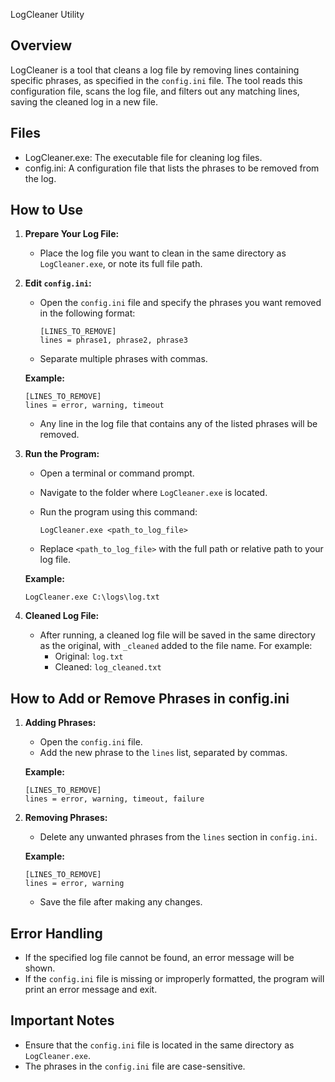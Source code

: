 LogCleaner Utility

Overview
--------
LogCleaner is a tool that cleans a log file by removing lines containing specific phrases, as specified in the `config.ini` file. The tool reads this configuration file, scans the log file, and filters out any matching lines, saving the cleaned log in a new file.


Files
-----
- LogCleaner.exe: The executable file for cleaning log files.
- config.ini: A configuration file that lists the phrases to be removed from the log.


How to Use
----------
1. **Prepare Your Log File:**
   - Place the log file you want to clean in the same directory as `LogCleaner.exe`, or note its full file path.
   
2. **Edit `config.ini`:**
   - Open the `config.ini` file and specify the phrases you want removed in the following format:

     ```
     [LINES_TO_REMOVE]
     lines = phrase1, phrase2, phrase3
     ```

   - Separate multiple phrases with commas.

   **Example:**

     ```
     [LINES_TO_REMOVE]
     lines = error, warning, timeout
     ```

   - Any line in the log file that contains any of the listed phrases will be removed.

3. **Run the Program:**
   - Open a terminal or command prompt.
   - Navigate to the folder where `LogCleaner.exe` is located.
   - Run the program using this command:

     ```
     LogCleaner.exe <path_to_log_file>
     ```

   - Replace `<path_to_log_file>` with the full path or relative path to your log file.

   **Example:**

     ```
     LogCleaner.exe C:\logs\log.txt
     ```

4. **Cleaned Log File:**
   - After running, a cleaned log file will be saved in the same directory as the original, with `_cleaned` added to the file name. For example:
     - Original: `log.txt`
     - Cleaned: `log_cleaned.txt`


How to Add or Remove Phrases in config.ini
------------------------------------------

1. **Adding Phrases:**
   - Open the `config.ini` file.
   - Add the new phrase to the `lines` list, separated by commas.

   **Example:**
     ```
     [LINES_TO_REMOVE]
     lines = error, warning, timeout, failure
     ```

2. **Removing Phrases:**
   - Delete any unwanted phrases from the `lines` section in `config.ini`.

   **Example:**
     ```
     [LINES_TO_REMOVE]
     lines = error, warning
     ```

   - Save the file after making any changes.


Error Handling
--------------

- If the specified log file cannot be found, an error message will be shown.
- If the `config.ini` file is missing or improperly formatted, the program will print an error message and exit.


Important Notes
---------------

- Ensure that the `config.ini` file is located in the same directory as `LogCleaner.exe`.
- The phrases in the `config.ini` file are case-sensitive.
